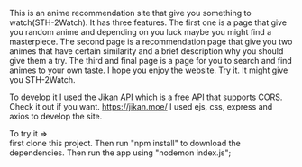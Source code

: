 This is an anime recommendation site that give you something to watch(STH-2Watch). It has three features. The first one is a page that give you random anime and depending on you luck maybe you might find a masterpiece. 
The second page is a recommendation page that give you two animes that have certain similarity and a brief description why you should give them a try.
The third and final page is a page for you to search and find animes to your own taste. 
I hope you enjoy the website. Try it. It might give you STH-2Watch.


To develop it I used the Jikan API which is a free API that supports CORS. Check it out if you want. https://jikan.moe/
I used ejs, css, express and axios to develop the site.



To try it =>  
          first clone this project. 
          Then run "npm install" to download the dependencies. 
          Then run the app using "nodemon index.js";
